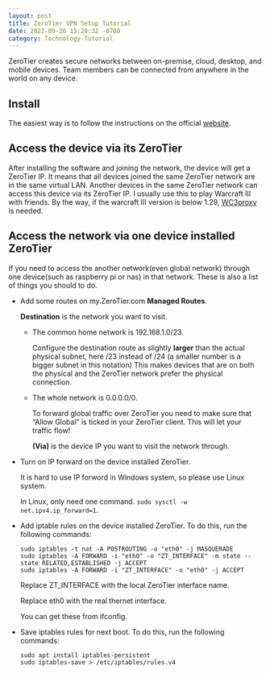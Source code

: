 ```yaml
---
layout: post
title: ZeroTier VPN Setup Tutorial
date: 2022-09-26 15:28:32 -0700
category: Technology-Tutorial
---
```


ZeroTier creates secure networks between on-premise, cloud, desktop, and mobile devices. Team members can be connected from anywhere in the world on any device.

## Install

The easiest way is to follow the instructions on the official [website](https://www.zerotier.com/download/).

## Access the device via its ZeroTier

After installing the software and joining the network, the device will get a ZeroTier IP. It means that all devices joined the same ZeroTier network are in the same virtual LAN. Another devices in the same ZeroTier network can access this device via its ZeroTier IP. I usually use this to play Warcraft III with friends. By the way, if the warcraft III version is below 1.29, [WC3proxy](https://github.com/FooleAU/wc3proxy) is needed.

## Access the network via one device installed ZeroTier

If you need to access the another network(even global network) through one device(such as raspberry pi or nas) in that network. These is also a list of things you should to do.

- Add some routes on my.ZeroTier.com **Managed Routes**.

  **Destination** is the network you want to visit.

  - The common home network is 192.168.1.0/23.

    Configure the destination route as slightly **larger** than the actual physical subnet, here /23 instead of /24 (a smaller number is a bigger subnet in this notation) This makes devices that are on both the physical and the ZeroTier network prefer the physical connection.

  - The whole network is 0.0.0.0/0.

    To forward global traffic over ZeroTier you need to make sure that “Allow Global” is ticked in your ZeroTier client. This will let your traffic flow!

    **(Via)** is the device IP you want to visit the network through.

- Turn on IP forward on the device installed ZeroTier.

  It is hard to use IP forword in Windows system, so please use Linux system.
  
  In Linux, only need one command. `sudo sysctl -w net.ipv4.ip_forward=1`.

- Add iptable rules on the device installed ZeroTier. To do this, run the following commands:

  ```shell
  sudo iptables -t nat -A POSTROUTING -o "eth0" -j MASQUERADE
  sudo iptables -A FORWARD -i "eth0" -o "ZT_INTERFACE" -m state --state RELATED,ESTABLISHED -j ACCEPT
  sudo iptables -A FORWARD -i "ZT_INTERFACE" -o "eth0" -j ACCEPT
  ```

  Replace ZT_INTERFACE with the local ZeroTier interface name.

  Replace eth0 with the real thernet interface.

  You can get these from ifconfig.

- Save iptables rules for next boot. To do this, run the following commands:

  ```shell
  sudo apt install iptables-persistent
  sudo iptables-save > /etc/iptables/rules.v4
  ```
